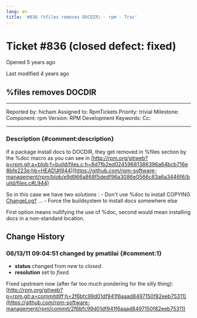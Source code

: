 ```yaml
---
lang: en
title: '#836 (%files removes DOCDIR) - rpm - Trac'
---
```


Ticket \#836 (closed defect: fixed)
===================================

Opened 5 years ago

Last modified 4 years ago

%files removes DOCDIR
---------------------

  -------------- --------- -------------- -----------------
  Reported by:   hicham    Assigned to:   RpmTickets
  Priority:      trivial   Milestone:     
  Component:     rpm       Version:       RPM Development
  Keywords:                Cc:            
                                          
  -------------- --------- -------------- -----------------

### Description {#comment:description}

If a package install docs to DOCDIR, they get removed in %files section
by the %doc macro as you can see in
[http://rpm.org/gitweb?p=rpm.git;a=blob;f=build/files.c;h=8d7fb2ed02459681386396a64bcb716e8bfe223e;hb=HEAD\#l944](https://github.com/rpm-software-management/rpm/blob/e9d966a868f5dedf96a3086e0566c83a6a3446f6/build/files.c#L944)

So in this case we have two solutions : - Don\'t use %doc to install
COPYING [ChangeLog?](/ChangeLog) \... - Force the buildsystem to install
docs somewhere else

First option means nullifying the use of %doc, second would mean
installing docs in a non-standard location.

Change History
--------------

### 06/13/11 09:04:51 changed by pmatilai {#comment:1}

-   **status** changed from *new* to *closed*.
-   **resolution** set to *fixed*.

Fixed upstream now (after far too much pondering for the silly thing):
[http://rpm.org/gitweb?p=rpm.git;a=commitdiff;h=2f6bfc99d01df941f6aaad8497150f82eeb75311](https://github.com/rpm-software-management/rpm/commit/2f6bfc99d01df941f6aaad8497150f82eeb75311)

